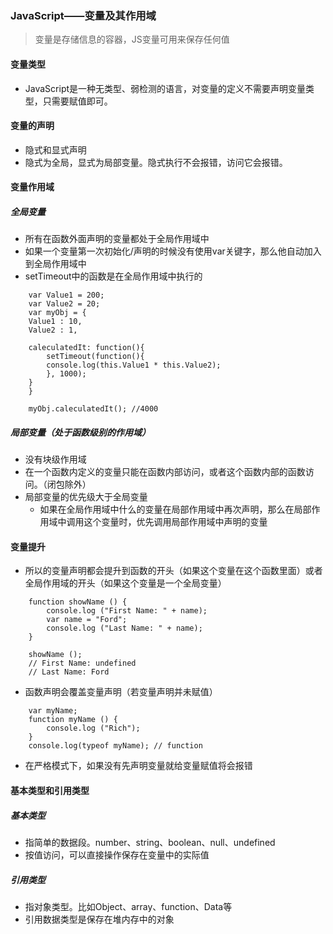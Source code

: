 ### JavaScript——变量及其作用域

>变量是存储信息的容器，JS变量可用来保存任何值

#### 变量类型
+ JavaScript是一种无类型、弱检测的语言，对变量的定义不需要声明变量类型，只需要赋值即可。

#### 变量的声明
+ 隐式和显式声明
+ 隐式为全局，显式为局部变量。隐式执行不会报错，访问它会报错。

#### 变量作用域
##### 全局变量
+ 所有在函数外面声明的变量都处于全局作用域中
+ 如果一个变量第一次初始化/声明的时候没有使用var关键字，那么他自动加入到全局作用域中
+ setTimeout中的函数是在全局作用域中执行的
```
    var Value1 = 200;
    var Value2 = 20;
    var myObj = {
    Value1 : 10,
    Value2 : 1,
    
    caleculatedIt: function(){
        setTimeout(function(){
        console.log(this.Value1 * this.Value2);
        }, 1000);
    }
    }
    
    myObj.caleculatedIt(); //4000

```

##### 局部变量（处于函数级别的作用域）
+ 没有块级作用域
+ 在一个函数内定义的变量只能在函数内部访问，或者这个函数内部的函数访问。（闭包除外）
+ 局部变量的优先级大于全局变量
    + 如果在全局作用域中什么的变量在局部作用域中再次声明，那么在局部作用域中调用这个变量时，优先调用局部作用域中声明的变量

#### 变量提升
+ 所以的变量声明都会提升到函数的开头（如果这个变量在这个函数里面）或者全局作用域的开头（如果这个变量是一个全局变量）
```
    function showName () {
        console.log ("First Name: " + name);
        var name = "Ford";
        console.log ("Last Name: " + name);
    }
    
    showName (); 
    // First Name: undefined
    // Last Name: Ford

```
+ 函数声明会覆盖变量声明（若变量声明并未赋值）
```
    var myName;
    function myName () {
        console.log ("Rich");
    }
    console.log(typeof myName); // function

```
+ 在严格模式下，如果没有先声明变量就给变量赋值将会报错

#### 基本类型和引用类型
##### 基本类型
+ 指简单的数据段。number、string、boolean、null、undefined
+ 按值访问，可以直接操作保存在变量中的实际值
##### 引用类型
+ 指对象类型。比如Object、array、function、Data等
+ 引用数据类型是保存在堆内存中的对象
